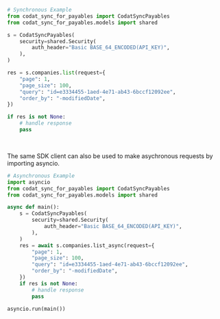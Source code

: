 <!-- Start SDK Example Usage [usage] -->
```python
# Synchronous Example
from codat_sync_for_payables import CodatSyncPayables
from codat_sync_for_payables.models import shared

s = CodatSyncPayables(
    security=shared.Security(
        auth_header="Basic BASE_64_ENCODED(API_KEY)",
    ),
)

res = s.companies.list(request={
    "page": 1,
    "page_size": 100,
    "query": "id=e3334455-1aed-4e71-ab43-6bccf12092ee",
    "order_by": "-modifiedDate",
})

if res is not None:
    # handle response
    pass
```

</br>

The same SDK client can also be used to make asychronous requests by importing asyncio.
```python
# Asynchronous Example
import asyncio
from codat_sync_for_payables import CodatSyncPayables
from codat_sync_for_payables.models import shared

async def main():
    s = CodatSyncPayables(
        security=shared.Security(
            auth_header="Basic BASE_64_ENCODED(API_KEY)",
        ),
    )
    res = await s.companies.list_async(request={
        "page": 1,
        "page_size": 100,
        "query": "id=e3334455-1aed-4e71-ab43-6bccf12092ee",
        "order_by": "-modifiedDate",
    })
    if res is not None:
        # handle response
        pass

asyncio.run(main())
```
<!-- End SDK Example Usage [usage] -->